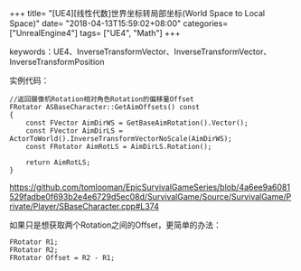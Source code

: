 +++
title= "[UE4][线性代数]世界坐标转局部坐标(World Space to Local Space)"
date= "2018-04-13T15:59:02+08:00"
categories= ["UnrealEngine4"]
tags= ["UE4", "Math"]
+++

keywords：UE4、InverseTransformVector、InverseTransformVector、InverseTransformPosition

实例代码：

    //返回摄像机Rotation相对角色Rotation的偏移量Offset
    FRotator ASBaseCharacter::GetAimOffsets() const
    {
        const FVector AimDirWS = GetBaseAimRotation().Vector();
        const FVector AimDirLS = ActorToWorld().InverseTransformVectorNoScale(AimDirWS);
        const FRotator AimRotLS = AimDirLS.Rotation();

        return AimRotLS;
    }
    
    
https://github.com/tomlooman/EpicSurvivalGameSeries/blob/4a6ee9a6081529fadbe0f693b2e4e6729d5ec08d/SurvivalGame/Source/SurvivalGame/Private/Player/SBaseCharacter.cpp#L374

如果只是想获取两个Rotation之间的Offset，更简单的办法：

    FRotator R1;
    FRotator R2;
    FRotator Offset = R2 - R1;
    
    